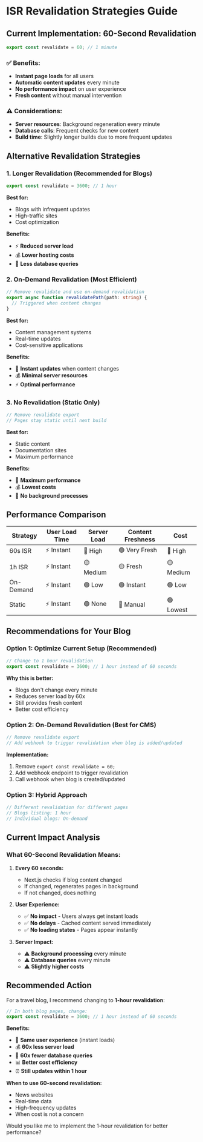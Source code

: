 # ISR Revalidation Strategies Guide

## Current Implementation: 60-Second Revalidation

```typescript
export const revalidate = 60; // 1 minute
```

### ✅ **Benefits:**
- **Instant page loads** for all users
- **Automatic content updates** every minute
- **No performance impact** on user experience
- **Fresh content** without manual intervention

### ⚠️ **Considerations:**
- **Server resources**: Background regeneration every minute
- **Database calls**: Frequent checks for new content
- **Build time**: Slightly longer builds due to more frequent updates

## Alternative Revalidation Strategies

### 1. **Longer Revalidation (Recommended for Blogs)**

```typescript
export const revalidate = 3600; // 1 hour
```

**Best for:**
- Blogs with infrequent updates
- High-traffic sites
- Cost optimization

**Benefits:**
- ⚡ **Reduced server load**
- 💰 **Lower hosting costs**
- 🔧 **Less database queries**

### 2. **On-Demand Revalidation (Most Efficient)**

```typescript
// Remove revalidate and use on-demand revalidation
export async function revalidatePath(path: string) {
  // Triggered when content changes
}
```

**Best for:**
- Content management systems
- Real-time updates
- Cost-sensitive applications

**Benefits:**
- 🎯 **Instant updates** when content changes
- 💰 **Minimal server resources**
- ⚡ **Optimal performance**

### 3. **No Revalidation (Static Only)**

```typescript
// Remove revalidate export
// Pages stay static until next build
```

**Best for:**
- Static content
- Documentation sites
- Maximum performance

**Benefits:**
- 🚀 **Maximum performance**
- 💰 **Lowest costs**
- 🔧 **No background processes**

## Performance Comparison

| Strategy | User Load Time | Server Load | Content Freshness | Cost |
|----------|----------------|-------------|-------------------|------|
| 60s ISR | ⚡ Instant | 🔴 High | 🟢 Very Fresh | 🔴 High |
| 1h ISR | ⚡ Instant | 🟡 Medium | 🟡 Fresh | 🟡 Medium |
| On-Demand | ⚡ Instant | 🟢 Low | 🟢 Instant | 🟢 Low |
| Static | ⚡ Instant | 🟢 None | 🔴 Manual | 🟢 Lowest |

## Recommendations for Your Blog

### **Option 1: Optimize Current Setup (Recommended)**
```typescript
// Change to 1 hour revalidation
export const revalidate = 3600; // 1 hour instead of 60 seconds
```

**Why this is better:**
- Blogs don't change every minute
- Reduces server load by 60x
- Still provides fresh content
- Better cost efficiency

### **Option 2: On-Demand Revalidation (Best for CMS)**
```typescript
// Remove revalidate export
// Add webhook to trigger revalidation when blog is added/updated
```

**Implementation:**
1. Remove `export const revalidate = 60;`
2. Add webhook endpoint to trigger revalidation
3. Call webhook when blog is created/updated

### **Option 3: Hybrid Approach**
```typescript
// Different revalidation for different pages
// Blogs listing: 1 hour
// Individual blogs: On-demand
```

## Current Impact Analysis

### **What 60-Second Revalidation Means:**

1. **Every 60 seconds:**
   - Next.js checks if blog content changed
   - If changed, regenerates pages in background
   - If not changed, does nothing

2. **User Experience:**
   - ✅ **No impact** - Users always get instant loads
   - ✅ **No delays** - Cached content served immediately
   - ✅ **No loading states** - Pages appear instantly

3. **Server Impact:**
   - ⚠️ **Background processing** every minute
   - ⚠️ **Database queries** every minute
   - ⚠️ **Slightly higher costs**

## Recommended Action

For a travel blog, I recommend changing to **1-hour revalidation**:

```typescript
// In both blog pages, change:
export const revalidate = 3600; // 1 hour instead of 60 seconds
```

**Benefits:**
- 🚀 **Same user experience** (instant loads)
- 💰 **60x less server load**
- 🔧 **60x fewer database queries**
- 📊 **Better cost efficiency**
- ⏰ **Still updates within 1 hour**

**When to use 60-second revalidation:**
- News websites
- Real-time data
- High-frequency updates
- When cost is not a concern

Would you like me to implement the 1-hour revalidation for better performance? 
